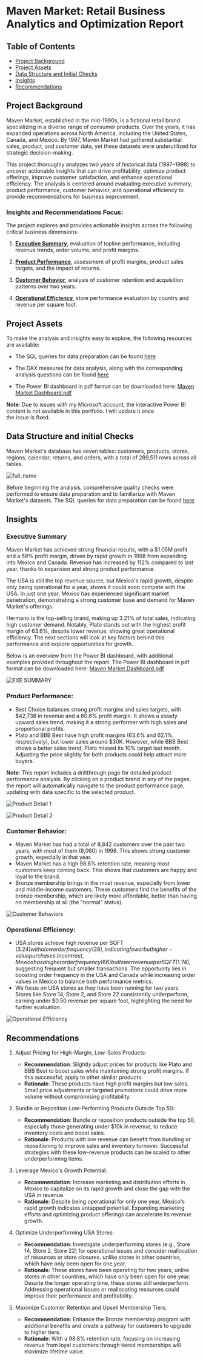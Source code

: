 # Maven Market: Retail Business Analytics and Optimization Report

## Table of Contents
- [Project Background](#project-background)
- [Project Assets](#project-assets)
- [Data Structure and Initial Checks](#data-structure-and-initial-checks)
- [Insights](#insights)
- [Recommendations](#recommendations)

## Project Background
Maven Market, established in the mid-1990s, is a fictional retail brand specializing in a diverse range of consumer products. Over the years, it has expanded operations across North America, including the United States, Canada, and Mexico. By 1997, Maven Market had gathered substantial sales, product, and customer data, yet these datasets were underutilized for strategic decision-making.

This project thoroughly analyzes two years of historical data (1997–1998) to uncover actionable insights that can drive profitability, optimize product offerings, improve customer satisfaction, and enhance operational efficiency. The analysis is centered around evaluating executive summary, product performance, customer behavior, and operational efficiency to provide recommendations for business improvement.

### Insights and Recommendations Focus:
The project explores and provides actionable insights across the following critical business dimensions:

1. [**Executive Summary**](#executive-summary),
evaluation of topline performance, including revenue trends, order volume, and profit margins.

2. [**Product Performance**](#product-performance),
assessment of profit margins, product sales targets, and the impact of returns.

3. [**Customer Behavior**](#customer-behavior),
analysis of customer retention and acquisition patterns over two years.

4. [**Operational Efficiency**](#operational-efficiency),
store performance evaluation by country and revenue per square foot.


## Project Assets
To make the analysis and insights easy to explore, the following resources are available:

- The SQL queries for data preparation can be found [here](https://mramadhankesapi.github.io/Data-Preparation-Process__for__Maven-Market...Retail-Analytics-and-Optimization/)

- The DAX measures for data analysis, along with the corresponding analysis questions can be found [here](https://mramadhankesapi.github.io/DAX-Measures__for__Maven-Market...Retail-Analytics-and-Optimization/)

- The Power BI dashboard in pdf format can be downloaded here: [Maven Market Dashboard.pdf](https://github.com/user-attachments/files/18228058/Maven.Market.Dashboard.pdf)

**Note**: Due to issues with my Microsoft account, the interactive Power BI content is not available in this portfolio. I will update it once the issue is fixed.


## Data Structure and initial Checks
Maven Market's database has seven tables: customers, products, stores, regions, calendar, returns, and orders, with a total of 289,511 rows across all tables.

![full_name](https://github.com/user-attachments/assets/5918f224-027c-44de-8bc9-a2f46f588e7a)

Before beginning the analysis, comprehensive quality checks were performed to ensure data preparation and to familiarize with Maven Market's datasets. The SQL queries for data preparation can be found [here](https://mramadhankesapi.github.io/Data-Preparation-Process__for__Maven-Market...Retail-Analytics-and-Optimization/)


## Insights
### Executive Summary
Maven Market has achieved strong financial results, with a $1.05M profit and a 59% profit margin, driven by rapid growth in 1998 from expanding into Mexico and Canada. Revenue has increased by 112% compared to last year, thanks to expansion and strong product performance.

The USA is still the top revenue source, but Mexico's rapid growth, despite only being operational for a year, shows it could soon compete with the USA. In just one year, Mexico has experienced significant market penetration, demonstrating a strong customer base and demand for Maven Market's offerings. 

Hermano is the top-selling brand, making up 3.21% of total sales, indicating high customer demand. Notably, Plato stands out with the highest profit margin of 63.6%, despite lower revenue, showing great operational efficiency. The next sections will look at key factors behind this performance and explore opportunities for growth.

Below is an overview from the Power BI dashboard, with additional examples provided throughout the report. The Power BI dashboard in pdf format can be downloaded here: [Maven Market Dashboard.pdf](https://github.com/user-attachments/files/18228058/Maven.Market.Dashboard.pdf)

![EXE SUMMARY](https://github.com/user-attachments/assets/bd0dd2bb-cf1f-4b63-a099-699ba282fc71)


### Product Performance:
- Best Choice balances strong profit margins and sales targets, with $42,738 in revenue and a 60.6% profit margin. It shows a steady upward sales trend, making it a strong performer with high sales and proportional profits.
- Plato and BBB Best have high profit margins (63.6% and 62.1%, respectively), but lower sales around $30K. However, while BBB Best shows a better sales trend, Plato missed its 10% target last month. Adjusting the price slightly for both products could help attract more buyers.

**Note**: This report includes a drillthrough page for detailed product performance analysis. By clicking on a product brand in any of the pages, the report will automatically navigate to the product performance page, updating with data specific to the selected product.

![Product Detail 1](https://github.com/user-attachments/assets/07b44c5a-df9d-4794-b7ea-2e0b6f401ac1)

![Product Detail 2](https://github.com/user-attachments/assets/23782158-3def-4122-83f5-e00cc1dc2c29)


### Customer Behavior:
- Maven Market has had a total of 8,842 customers over the past two years, with most of them (8,060) in 1998. This shows strong customer growth, especially in that year.
- Maven Market has a high 98.8% retention rate, meaning most customers keep coming back. This shows that customers are happy and loyal to the brand.
- Bronze membership brings in the most revenue, especially from lower and middle-income customers. These customers find the benefits of the bronze membership, which are likely more affordable, better than having no membership at all (the "normal" status).

![Customer Behaviors](https://github.com/user-attachments/assets/430427b2-70be-4470-a048-4243dd164ed0)


### Operational Efficiency:
- USA stores achieve high revenue per SQFT ($3.24) with a low order frequency (28), indicating fewer but higher-value purchases. In contrast, Mexico has a higher order frequency (66) but lower revenue per SQFT ($1.74), suggesting frequent but smaller transactions. The opportunity lies in boosting order frequency in the USA and Canada while increasing order values in Mexico to balance both performance metrics.
- We focus on USA stores as they have been running for two years. Stores like Store 14, Store 2, and Store 22 consistently underperform, earning under $0.50 revenue per square foot, highlighting the need for further evaluation.

![Operational Efficiency](https://github.com/user-attachments/assets/467e5d00-ead8-4167-be73-1aa82c7cbe2f)


## Recommendations
1. Adjust Pricing for High-Margin, Low-Sales Products:
   - **Recommendation**: Slightly adjust prices for products like Plato and BBB Best to boost sales while maintaining strong profit margins. If this successful, apply to other similar products.
   - **Rationale**: These products have high profit margins but low sales. Small price adjustments or targeted promotions could drive more volume without compromising profitability.

2. Bundle or Reposition Low-Performing Products Outside Top 50:
   - **Recommendation**: Bundle or reposition products outside the top 50, especially those generating under $10k in revenue, to reduce inventory costs and boost sales.
   - **Rationale**: Products with low revenue can benefit from bundling or repositioning to improve sales and inventory turnover. Successful strategies with these low-revenue products can be scaled to other underperforming items.

3. Leverage Mexico's Growth Potential:
   - **Recommendation**: Increase marketing and distribution efforts in Mexico to capitalize on its rapid growth and close the gap with the USA in revenue.
   - **Rationale**: Despite being operational for only one year, Mexico's rapid growth indicates untapped potential. Expanding marketing efforts and optimizing product offerings can accelerate its revenue growth.
  
4. Optimize Underperforming USA Stores:
   - **Recommendation**: Investigate underperforming stores (e.g., Store 14, Store 2, Store 22) for operational issues and consider reallocation of resources or store closures.
   unlike stores in other countries, which have only been open for one year,
   - **Rationale**: These stores have been operating for two years, unlike stores in other countries, which have only been open for one year. Despite the longer operating time, these stores still underperform. Addressing operational issues or reallocating resources could improve their performance and profitability.

5. Maximize Customer Retention and Upsell Membership Tiers:
   - **Recommendation**: Enhance the Bronze membership program with additional benefits and create a pathway for customers to upgrade to higher tiers.
   - **Rationale**: With a 98.8% retention rate, focusing on increasing revenue from loyal customers through tiered memberships will maximize lifetime value.




